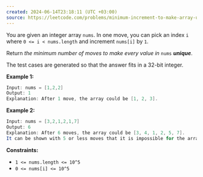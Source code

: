 ```yaml
---
created: 2024-06-14T23:18:11 (UTC +03:00)
source: https://leetcode.com/problems/minimum-increment-to-make-array-unique/description/?envType=daily-question&envId=2024-06-14
---
```

You are given an integer array `nums`. In one move, you can pick an index `i` where `0 <= i < nums.length` and increment `nums[i]` by `1`.

Return _the minimum number of moves to make every value in_ `nums` _**unique**_.

The test cases are generated so that the answer fits in a 32-bit integer.

**Example 1:**

``` Java
Input: nums = [1,2,2]
Output: 1
Explanation: After 1 move, the array could be [1, 2, 3].
```

**Example 2:**

``` Java
Input: nums = [3,2,1,2,1,7]
Output: 6
Explanation: After 6 moves, the array could be [3, 4, 1, 2, 5, 7].
It can be shown with 5 or less moves that it is impossible for the array to have all unique values.
```

**Constraints:**

-   `1 <= nums.length <= 10^5`
-   `0 <= nums[i] <= 10^5`
